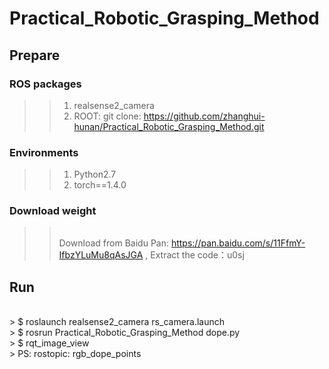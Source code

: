 # Practical_Robotic_Grasping_Method

## Prepare
### ROS packages
>> 1. realsense2_camera
>> 2. ROOT: git clone: https://github.com/zhanghui-hunan/Practical_Robotic_Grasping_Method.git

### Environments
>> 1. Python2.7
>> 2. torch==1.4.0

### Download weight
>> <br> Download from Baidu Pan: https://pan.baidu.com/s/11FfmY-IfbzYLuMu8qAsJGA , Extract the code：u0sj 

## Run
<br> > $ roslaunch realsense2_camera rs_camera.launch
<br> > $ rosrun Practical_Robotic_Grasping_Method dope.py
<br> > $ rqt_image_view
<br> > PS: rostopic: rgb_dope_points
